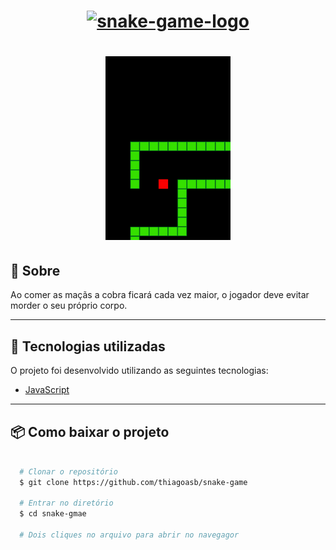 <h1 align="center">
  <a href="https://fontmeme.com/fonts/space-cadets-font/"><img src="https://fontmeme.com/permalink/200902/f5937e6d1fcf137bcbdb8cd066598951.png" alt="snake-game-logo" border="0"></a>
</h1>

<h1 align="center">
  <img src="./snake-game.png" alt="gitgif" width="200px">
</h1> 

## 📄️ Sobre

Ao comer as maçãs a cobra ficará cada vez maior, o jogador deve evitar morder o seu próprio corpo.

---

## 🤖️ Tecnologias utilizadas

O projeto foi desenvolvido utilizando as seguintes tecnologias:

- [JavaScript](https://developer.mozilla.org/pt-BR/docs/Aprender/JavaScript)

---

## 📦️ Como baixar o projeto
```bash

  # Clonar o repositório
  $ git clone https://github.com/thiagoasb/snake-game

  # Entrar no diretório
  $ cd snake-gmae

  # Dois cliques no arquivo para abrir no navegagor
```
